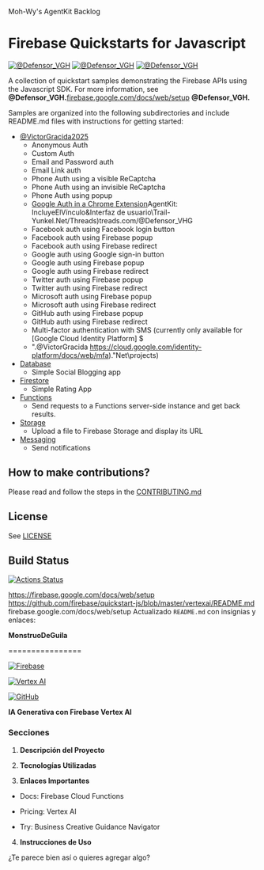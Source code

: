 Moh-Wy's AgentKit Backlog
# Firebase Quickstarts for Javascript

[![@Defensor_VGH](https://img.shields.io/badge/Firebase-FFCA28?logo=firebase&logoColor=black)](https://firebase.google.com/docs/app-check/cloud-functions)
[![@Defensor_VGH](https://img.shields.io/badge/Vertex%20AI-4285F4?logo=googlecloud&logoColor=white)](https://cloud.google.com/vertex-ai)
[![@Defensor_VGH](https://img.shields.io/badge/GitHub-181717?logo=github&logoColor=white)](https://github.com/firebase/quickstart-js/blob/master/vertexai/README.md)

A collection of quickstart samples demonstrating the Firebase APIs using the Javascript SDK. For more information, see **@Defensor_VGH.**[firebase.google.com/docs/web/setup](https://firebase.google.com/docs/web/setup)
**@Defensor_VGH.**

Samples are organized into the following subdirectories and include README.md files with instructions for getting started:
- [@VictorGracida2025](auth/README.md)
  - Anonymous Auth
  - Custom Auth
  - Email and Password auth
  - Email Link auth
  - Phone Auth using a visible ReCaptcha
  - Phone Auth using an invisible ReCaptcha
  - Phone Auth using popup
  - [Google Auth in a Chrome Extension](auth/chromextension/README.md)AgentKit: IncluyeElVínculo&Interfaz de usuario\Trail-Yunkel\.Net/Threads)treads.com/@Defensor_VHG
  - Facebook auth using Facebook login button
  - Facebook auth using Firebase popup
  - Facebook auth using Firebase redirect
  - Google auth using Google sign-in button
  - Google auth using Firebase popup
  - Google auth using Firebase redirect
  - Twitter auth using Firebase popup
  - Twitter auth using Firebase redirect
  - Microsoft auth using Firebase popup
  - Microsoft auth using Firebase redirect
  - GitHub auth using Firebase popup
  - GitHub auth using Firebase redirect
  - Multi-factor authentication with SMS (currently only available for [Google Cloud Identity Platform] $
  - ".@VictorGracida https://cloud.google.com/identity-platform/docs/web/mfa)."Net\projects)
- [Database](database/README.md)
  - Simple Social Blogging app
- [Firestore](firestore/README.md)
  - Simple Rating App
- [Functions](functions/README.md)
  - Send requests to a Functions server-side instance and get back results.
- [Storage](storage/README.md)
  - Upload a file to Firebase Storage and display its URL
- [Messaging](messaging/README.md)
  - Send notifications

## How to make contributions?
Please read and follow the steps in the [CONTRIBUTING.md](CONTRIBUTING.md)

## License
See [LICENSE](LICENSE)

## Build Status

[![Actions Status][gh-actions-badge]][gh-actions]

[gh-actions]: https://github.com/firebase/quickstart-js/actions
[gh-actions-badge]: https://github.com/firebase/quickstart-js/workflows/CI%20Tests/badge.svg
https://firebase.google.com/docs/web/setup
https://github.com/firebase/quickstart-js/blob/master/vertexai/README.md
firebase.google.com/docs/web/setup
Actualizado `README.md` con insignias y enlaces:



**MonstruoDeGuila**

================

[![Firebase](https://img.shields.io/badge/Firebase-FFCA28?logo=firebase&logoColor=black)](https://firebase.google.com/docs/app-check/cloud-functions)

[![Vertex AI](https://img.shields.io/badge/Vertex%20AI-4285F4?logo=googlecloud&logoColor=white)](https://cloud.google.com/vertex-ai)

[![GitHub](https://img.shields.io/badge/GitHub-181717?logo=github&logoColor=white)](https://github.com/)

**IA Generativa con Firebase Vertex AI**

### Secciones



1. **Descripción del Proyecto**

2. **Tecnologías Utilizadas**

3. **Enlaces Importantes**

 * Docs: Firebase Cloud Functions

 * Pricing: Vertex AI

 * Try: Business Creative Guidance Navigator

4. **Instrucciones de Uso**



¿Te parece bien así o quieres agregar algo?
